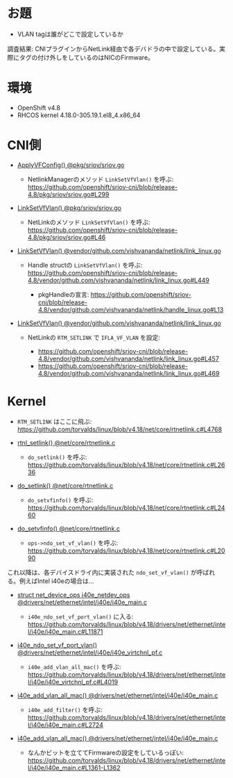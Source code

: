 # お題

- VLAN tagは誰がどこで設定しているか

調査結果: CNIプラグインからNetLink経由で各デバドラの中で設定している。実際にタグの付け外しをしているのはNICのFirmware。

# 環境
- OpenShift v4.8
- RHCOS kernel 4.18.0-305.19.1.el8_4.x86_64

# CNI側

- [ApplyVFConfig() @pkg/sriov/sriov.go](https://github.com/openshift/sriov-cni/blob/release-4.8/pkg/sriov/sriov.go#L272)

  - NetlinkManagerのメソッド `LinkSetVfVlan()` を呼ぶ: https://github.com/openshift/sriov-cni/blob/release-4.8/pkg/sriov/sriov.go#L299

- [LinkSetVfVlan() @pkg/sriov/sriov.go](https://github.com/openshift/sriov-cni/blob/release-4.8/pkg/sriov/sriov.go#L45)

  - NetLinkのメソッド `LinkSetVfVlan()` を呼ぶ: https://github.com/openshift/sriov-cni/blob/release-4.8/pkg/sriov/sriov.go#L46

- [LinkSetVfVlan() @vendor/github.com/vishvananda/netlink/link_linux.go](https://github.com/openshift/sriov-cni/blob/release-4.8/vendor/github.com/vishvananda/netlink/link_linux.go#L448)

  - Handle structの `LinkSetVfVlan()` を呼ぶ: https://github.com/openshift/sriov-cni/blob/release-4.8/vendor/github.com/vishvananda/netlink/link_linux.go#L449

    - pkgHandleの宣言: https://github.com/openshift/sriov-cni/blob/release-4.8/vendor/github.com/vishvananda/netlink/handle_linux.go#L13


- [LinkSetVfVlan() @vendor/github.com/vishvananda/netlink/link_linux.go](https://github.com/openshift/sriov-cni/blob/release-4.8/vendor/github.com/vishvananda/netlink/link_linux.go#L454)

  - NetLinkの `RTM_SETLINK` で `IFLA_VF_VLAN` を設定:

    - https://github.com/openshift/sriov-cni/blob/release-4.8/vendor/github.com/vishvananda/netlink/link_linux.go#L457
    - https://github.com/openshift/sriov-cni/blob/release-4.8/vendor/github.com/vishvananda/netlink/link_linux.go#L469

# Kernel

- `RTM_SETLINK` はここに飛ぶ: https://github.com/torvalds/linux/blob/v4.18/net/core/rtnetlink.c#L4768

- [rtnl_setlink() @net/core/rtnetlink.c](https://github.com/torvalds/linux/blob/v5.13/net/core/rtnetlink.c#L3015)

  - `do_setlink()` を呼ぶ: https://github.com/torvalds/linux/blob/v4.18/net/core/rtnetlink.c#L2636

- [do_setlink() @net/core/rtnetlink.c](https://github.com/torvalds/linux/blob/v4.18/net/core/rtnetlink.c#L2261)

  - `do_setvfinfo()` を呼ぶ: https://github.com/torvalds/linux/blob/v4.18/net/core/rtnetlink.c#L2460

- [do_setvfinfo() @net/core/rtnetlink.c](https://github.com/torvalds/linux/blob/v4.18/net/core/rtnetlink.c#L2069)

  - `ops->ndo_set_vf_vlan()` を呼ぶ: https://github.com/torvalds/linux/blob/v4.18/net/core/rtnetlink.c#L2090

これ以降は、各デバイスドライ内に実装された `ndo_set_vf_vlan()` が呼ばれる。例えばIntel i40eの場合は...

- [struct net_device_ops i40e_netdev_ops @drivers/net/ethernet/intel/i40e/i40e_main.c](https://github.com/torvalds/linux/blob/v4.18/drivers/net/ethernet/intel/i40e/i40e_main.c#L11852)

  - `i40e_ndo_set_vf_port_vlan()` に入る: https://github.com/torvalds/linux/blob/v4.18/drivers/net/ethernet/intel/i40e/i40e_main.c#L11871
  
- [i40e_ndo_set_vf_port_vlan() @drivers/net/ethernet/intel/i40e/i40e_virtchnl_pf.c](https://github.com/torvalds/linux/blob/v4.18/drivers/net/ethernet/intel/i40e/i40e_virtchnl_pf.c#L3922)

  - `i40e_add_vlan_all_mac()` を呼ぶ: https://github.com/torvalds/linux/blob/v4.18/drivers/net/ethernet/intel/i40e/i40e_virtchnl_pf.c#L4019
  
- [i40e_add_vlan_all_mac() @drivers/net/ethernet/intel/i40e/i40e_main.c](https://github.com/torvalds/linux/blob/v4.18/drivers/net/ethernet/intel/i40e/i40e_main.c#L2715)

  - `i40e_add_filter()` を呼ぶ: https://github.com/torvalds/linux/blob/v4.18/drivers/net/ethernet/intel/i40e/i40e_main.c#L2724

- [i40e_add_vlan_all_mac() @drivers/net/ethernet/intel/i40e/i40e_main.c](https://github.com/torvalds/linux/blob/v4.18/drivers/net/ethernet/intel/i40e/i40e_main.c#L1332)

  - なんかビットを立ててFirmwareの設定をしているっぽい: https://github.com/torvalds/linux/blob/v4.18/drivers/net/ethernet/intel/i40e/i40e_main.c#L1361-L1362
